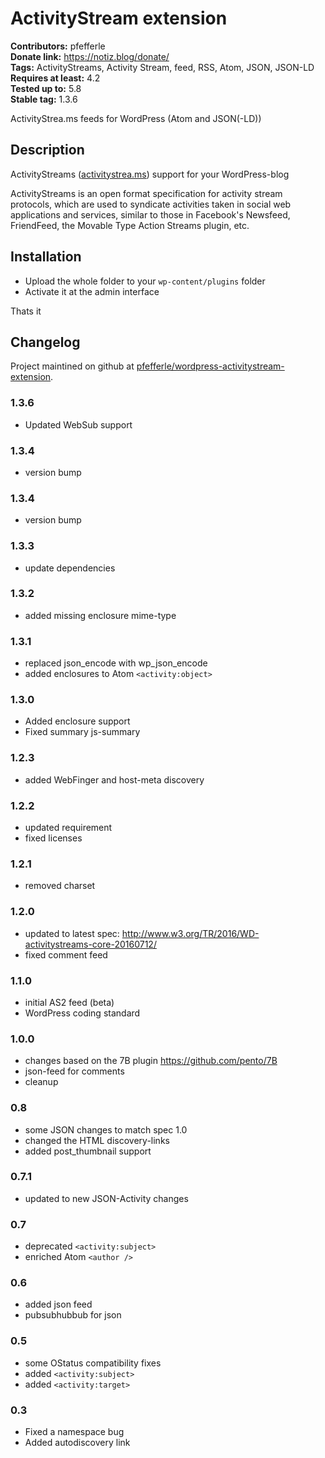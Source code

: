 # ActivityStream extension #
**Contributors:** pfefferle  
**Donate link:** https://notiz.blog/donate/  
**Tags:** ActivityStreams, Activity Stream, feed, RSS, Atom, JSON, JSON-LD  
**Requires at least:** 4.2  
**Tested up to:** 5.8  
**Stable tag:** 1.3.6  

ActivityStrea.ms feeds for WordPress (Atom and JSON(-LD))

## Description ##

ActivityStreams ([activitystrea.ms](http://www.activitystrea.ms)) support for your WordPress-blog

ActivityStreams is an open format specification for activity stream protocols, which are used to syndicate activities taken in social web applications and services, similar to those in Facebook's Newsfeed, FriendFeed, the Movable Type Action Streams plugin, etc.

## Installation ##

* Upload the whole folder to your `wp-content/plugins` folder
* Activate it at the admin interface

Thats it

## Changelog ##

Project maintined on github at
[pfefferle/wordpress-activitystream-extension](https://github.com/pfefferle/wordpress-activitystream-extension/).

### 1.3.6 ###

* Updated WebSub support

### 1.3.4 ###

* version bump

### 1.3.4 ###

* version bump

### 1.3.3 ###

* update dependencies

### 1.3.2 ###

* added missing enclosure mime-type

### 1.3.1 ###

* replaced json_encode with wp_json_encode
* added enclosures to Atom `<activity:object>`

### 1.3.0 ###

* Added enclosure support
* Fixed summary js-summary

### 1.2.3 ###

* added WebFinger and host-meta discovery

### 1.2.2 ###

* updated requirement
* fixed licenses

### 1.2.1 ###

* removed charset

### 1.2.0 ###

* updated to latest spec: <http://www.w3.org/TR/2016/WD-activitystreams-core-20160712/>
* fixed comment feed

### 1.1.0 ###

* initial AS2 feed (beta)
* WordPress coding standard

### 1.0.0 ###

* changes based on the 7B plugin <https://github.com/pento/7B>
* json-feed for comments
* cleanup

### 0.8 ###

* some JSON changes to match spec 1.0
* changed the HTML discovery-links
* added post_thumbnail support

### 0.7.1 ###

* updated to new JSON-Activity changes

### 0.7 ###

* deprecated `<activity:subject>`
* enriched Atom `<author />`

### 0.6 ###

* added json feed
* pubsubhubbub for json

### 0.5 ###

* some OStatus compatibility fixes
* added `<activity:subject>`
* added `<activity:target>`

### 0.3 ###

* Fixed a namespace bug
* Added autodiscovery link
